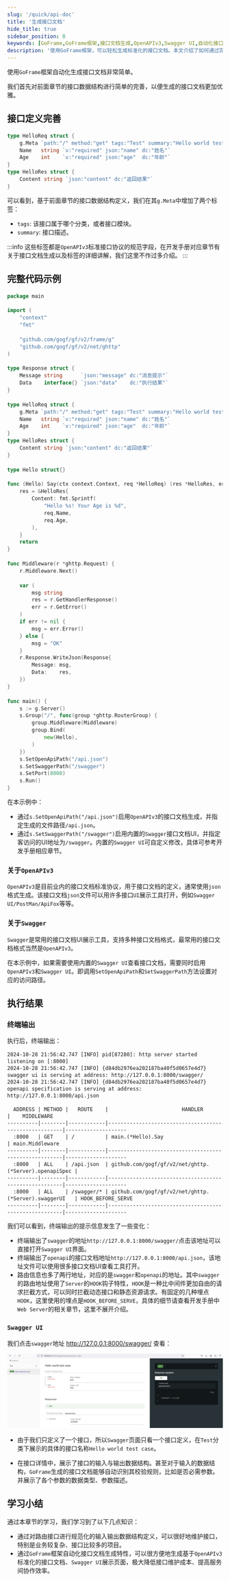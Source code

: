 ```yaml
---
slug: '/quick/api-doc'
title: '生成接口文档'
hide_title: true
sidebar_position: 8
keywords: [GoFrame,GoFrame框架,接口文档生成,OpenAPIv3,Swagger UI,自动化接口文档,接口数据结构,GoFrame教程,web开发,API文档]
description: '使用GoFrame框架，可以轻松生成标准化的接口文档。本文介绍了如何通过完善接口定义，结合OpenAPIv3协议和Swagger UI，自动生成和展示接口文档。在代码示例中详细讲解了接口的数据结构定义、路由中间件的设置以及如何使用GoFrame框架特性优化接口文档生成过程。'
---
```


使用`GoFrame`框架自动化生成接口文档非常简单。

我们首先对前面章节的接口数据结构进行简单的完善，以便生成的接口文档更加优雅。

## 接口定义完善

```go
type HelloReq struct {
    g.Meta `path:"/" method:"get" tags:"Test" summary:"Hello world test case"`
    Name   string `v:"required" json:"name" dc:"姓名"`
    Age    int    `v:"required" json:"age"  dc:"年龄"`
}
type HelloRes struct {
    Content string `json:"content" dc:"返回结果"`
}
```

可以看到，基于前面章节的接口数据结构定义，我们在其`g.Meta`中增加了两个标签：
- `tags`: 该接口属于哪个分类，或者接口模块。
- `summary`: 接口描述。

:::info
这些标签都是`OpenAPIv3`标准接口协议的规范字段，在开发手册对应章节有关于接口文档生成以及标签的详细讲解，我们这里不作过多介绍。
:::

## 完整代码示例

```go title="main.go"
package main

import (
    "context"
    "fmt"

    "github.com/gogf/gf/v2/frame/g"
    "github.com/gogf/gf/v2/net/ghttp"
)

type Response struct {
    Message string      `json:"message" dc:"消息提示"`
    Data    interface{} `json:"data"    dc:"执行结果"`
}

type HelloReq struct {
    g.Meta `path:"/" method:"get" tags:"Test" summary:"Hello world test case"`
    Name   string `v:"required" json:"name" dc:"姓名"`
    Age    int    `v:"required" json:"age"  dc:"年龄"`
}
type HelloRes struct {
    Content string `json:"content" dc:"返回结果"`
}

type Hello struct{}

func (Hello) Say(ctx context.Context, req *HelloReq) (res *HelloRes, err error) {
    res = &HelloRes{
        Content: fmt.Sprintf(
            "Hello %s! Your Age is %d",
            req.Name,
            req.Age,
        ),
    }
    return
}

func Middleware(r *ghttp.Request) {
    r.Middleware.Next()

    var (
        msg string
        res = r.GetHandlerResponse()
        err = r.GetError()
    )
    if err != nil {
        msg = err.Error()
    } else {
        msg = "OK"
    }
    r.Response.WriteJson(Response{
        Message: msg,
        Data:    res,
    })
}

func main() {
    s := g.Server()
    s.Group("/", func(group *ghttp.RouterGroup) {
        group.Middleware(Middleware)
        group.Bind(
            new(Hello),
        )
    })
    s.SetOpenApiPath("/api.json")
    s.SetSwaggerPath("/swagger")
    s.SetPort(8000)
    s.Run()
}
```
在本示例中：
- 通过`s.SetOpenApiPath("/api.json")`启用`OpenAPIv3`的接口文档生成，并指定生成的文件路径`/api.json`。
- 通过`s.SetSwaggerPath("/swagger")`启用内置的`Swagger`接口文档UI，并指定客访问的UI地址为`/swagger`。内置的`Swagger UI`可自定义修改，具体可参考开发手册相应章节。

### 关于`OpenAPIv3`

`OpenAPIv3`是目前业内的接口文档标准协议，用于接口文档的定义，通常使用`json`格式生成。该接口文档`json`文件可以用许多接口`UI`展示工具打开，例如`Swagger UI/PostMan/ApiFox`等等。

### 关于`Swagger`

`Swagger`是常用的接口文档UI展示工具，支持多种接口文档格式，最常用的接口文档格式当然是`OpenAPIv3`。

在本示例中，如果需要使用内置的`Swagger UI`查看接口文档，需要同时启用`OpenAPIv3`和`Swagger UI`。即调用`SetOpenApiPath`和`SetSwaggerPath`方法设置对应的访问路径。

## 执行结果


### 终端输出

执行后，终端输出：
```text
2024-10-28 21:56:42.747 [INFO] pid[87280]: http server started listening on [:8000]
2024-10-28 21:56:42.747 [INFO] {d84db2976ea202187ba40f5d0657e4d7} swagger ui is serving at address: http://127.0.0.1:8000/swagger/
2024-10-28 21:56:42.747 [INFO] {d84db2976ea202187ba40f5d0657e4d7} openapi specification is serving at address: http://127.0.0.1:8000/api.json

  ADDRESS | METHOD |   ROUTE    |                        HANDLER                        |    MIDDLEWARE      
----------|--------|------------|-------------------------------------------------------|--------------------
  :8000   | GET    | /          | main.(*Hello).Say                                     | main.Middleware    
----------|--------|------------|-------------------------------------------------------|--------------------
  :8000   | ALL    | /api.json  | github.com/gogf/gf/v2/net/ghttp.(*Server).openapiSpec |                    
----------|--------|------------|-------------------------------------------------------|--------------------
  :8000   | ALL    | /swagger/* | github.com/gogf/gf/v2/net/ghttp.(*Server).swaggerUI   | HOOK_BEFORE_SERVE  
----------|--------|------------|-------------------------------------------------------|--------------------
```

我们可以看到，终端输出的提示信息发生了一些变化：
- 终端输出了`swagger`的地址`http://127.0.0.1:8000/swagger/`点击该地址可以直接打开`Swagger UI`界面。
- 终端输出了`openapi`的接口文档地址`http://127.0.0.1:8000/api.json`，该地址文件可以使用很多接口文档UI查看工具打开。
- 路由信息也多了两行地址，对应的是`swagger`和`openapi`的地址。其中`swagger`的路由地址使用了`Server`的`HOOK`钩子特性，`HOOK`是一种比中间件更加自由的请求拦截方式，可以同时拦截动态接口和静态资源请求。有固定的几种埋点`HOOK`，这里使用的埋点是`HOOK_BEFORE_SERVE`，具体的细节请查看开发手册中`Web Server`的相关章节，这里不展开介绍。

### `Swagger UI`

我们点击`swagger`地址 http://127.0.0.1:8000/swagger/ 查看：

![alt text](QQ_1730124029804.png)

 - 由于我们只定义了一个接口，所以`Swagger`页面只看一个接口定义，在`Test`分类下展示的具体的接口名称`Hello world test case`。

- 在接口详情中，展示了接口的输入与输出数据结构。甚至对于输入的数据结构，`GoFrame`生成的接口文档能够自动识别其校验规则，比如是否必需参数。并展示了各个参数的数据类型、参数描述。


## 学习小结

通过本章节的学习，我们学习到了以下几点知识：
- 通过对路由接口进行规范化的输入输出数据结构定义，可以很好地维护接口，特别是业务较复杂、接口比较多的项目。
- 通过`GoFrame`框架自动化接口文档生成特性，可以很方便地生成基于`OpenAPIv3`标准化的接口文档、`Swagger UI`展示页面，极大降低接口维护成本、提高服务间协作效率。



